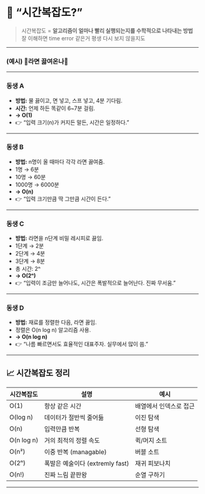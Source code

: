 # 🧠 “시간복잡도?”

> 시간복잡도 = **알고리즘이 얼마나 빨리 실행되는지를 수학적으로 나타내는 방법**
> 잘 이해하면 time error 같은거 평생 다시 보지 않을지도

---


### (예시) 👨라면 끓여온나🍜

---

###  동생 A
- **방법:** 물 끓이고, 면 넣고, 스프 넣고, 4분 기다림.  
- **시간:** 언제 하든 똑같이 6~7분 걸림.  
- **→ O(1)**  
- 👉 “입력 크기(n)가 커지든 말든, 시간은 일정하다.”

---

###  동생 B
- **방법:** n명이 올 때마다 각각 라면 끓여줌.  
- 1명 → 6분  
- 10명 → 60분  
- 1000명 → 6000분  
- **→ O(n)**  
- 👉 “입력 크기만큼 딱 그만큼 시간이 든다.”

---

###  동생 C
- **방법:** 라면을 n단계 비밀 레시피로 끓임.  
- 1단계 → 2분  
- 2단계 → 4분  
- 3단계 → 8분  
- 총 시간: 2ⁿ  
- **→ O(2ⁿ)**  
- 👉 “입력이 조금만 늘어나도, 시간은 폭발적으로 늘어난다. 진짜 무서움.”

---

###  동생 D
- **방법:** 재료를 정렬한 다음, 라면 끓임.  
- 정렬은 O(n log n) 알고리즘 사용.  
- **→ O(n log n)**  
- 👉 “나름 빠르면서도 효율적인 대표주자. 실무에서 많이 씀.”

---

## 📈 시간복잡도 정리

| 시간복잡도 | 설명                | 예시                |
|------------|---------------------|---------------------|
| O(1)       | 항상 같은 시간       | 배열에서 인덱스로 접근 |
| O(log n)   | 데이터가 절반씩 줄어듦 | 이진 탐색             |
| O(n)       | 입력만큼 반복        | 선형 탐색             |
| O(n log n) | 거의 최적의 정렬 속도 | 퀵/머지 소트           |
| O(n²)      | 이중 반복 (managable)           | 버블 소트             |
| O(2ⁿ)      | 폭발은 예술이다 (extremly fast)           | 재귀 피보나치          |
| O(n!)      | 진짜 느림 끝판왕      | 순열 구하기            |

---

